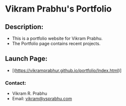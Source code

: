 # Vikram Prabhu's Portfolio

## Description:
  - This is a portfolio website for Vikram Prabhu.
  - The Portfolio page contains recent projects.

## Launch Page:

  - [(https://vikramprabhur.github.io/portfolio/Index.html)]

### Contact:
- Vikram R. Prabhu
- Email: vikram@vsprabhu.com
